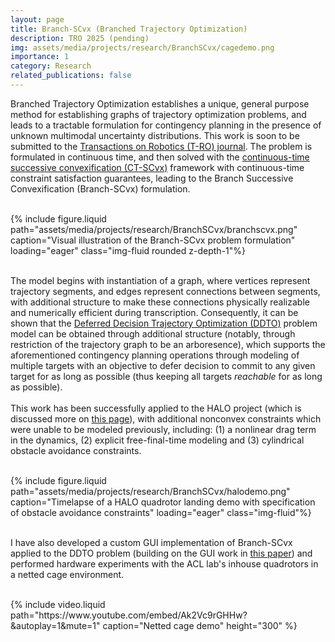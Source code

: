 ```yaml
---
layout: page
title: Branch-SCvx (Branched Trajectory Optimization)
description: TRO 2025 (pending)
img: assets/media/projects/research/BranchSCvx/cagedemo.png
importance: 1
category: Research
related_publications: false
---
```


Branched Trajectory Optimization establishes a unique, general purpose method for establishing graphs of trajectory optimization problems, and leads to a tractable formulation for contingency planning in the presence of unknown multimodal uncertainty distributions. This work is soon to be submitted to the [Transactions on Robotics (T-RO) journal](https://www.ieee-ras.org/publications/t-ro). The problem is formulated in continuous time, and then solved with the [continuous-time successive convexification (CT-SCvx)](https://arxiv.org/abs/2404.16826) framework with continuous-time constraint satisfaction guarantees, leading to the Branch Successive Convexification (Branch-SCvx) formulation.

<div class="row">
    <div class="col-md mt-3 mt-md-0">&nbsp;</div> <!-- empty space -->
    <div class="col-md-9 mt-3 mt-md-0">
        {% include figure.liquid 
            path="assets/media/projects/research/BranchSCvx/branchscvx.png"
            caption="Visual illustration of the Branch-SCvx problem formulation"
            loading="eager" class="img-fluid rounded z-depth-1"%}
    </div>
    <div class="col-md mt-3 mt-md-0">&nbsp;</div> <!-- empty space -->
</div>

The model begins with instantiation of a graph, where vertices represent trajectory segments, and edges represent connections between segments, with additional structure to make these connections physically realizable and numerically efficient during transcription. Consequently, it can be shown that the [Deferred Decision Trajectory Optimization (DDTO)](https://arc.aiaa.org/doi/abs/10.2514/6.2022-1583) problem model can be obtained through additional structure (notably, through restriction of the trajectory graph to be an arboresence), which supports the aforementioned contingency planning operations through modeling of multiple targets with an objective to defer decision to commit to any given target for as long as possible (thus keeping all targets *reachable* for as long as possible).
<br/><br/>
This work has been successfully applied to the HALO project (which is discussed more on [this page](https://bucknercsamuel.github.io/projects/HALO/)), with additional nonconvex constraints which were unable to be modeled previously, including: (1) a nonlinear drag term in the dynamics, (2) explicit free-final-time modeling and (3) cylindrical obstacle avoidance constraints.

<div class="row">
    <div class="col-md mt-3 mt-md-0">&nbsp;</div> <!-- empty space -->
    <div class="col-md-9 mt-3 mt-md-0">
        {% include figure.liquid 
            path="assets/media/projects/research/BranchSCvx/halodemo.png"
            caption="Timelapse of a HALO quadrotor landing demo with specification of obstacle avoidance constraints"
            loading="eager" class="img-fluid"%}
    </div>
    <div class="col-md mt-3 mt-md-0">&nbsp;</div> <!-- empty space -->
</div>

I have also developed a custom GUI implementation of Branch-SCvx applied to the DDTO problem (building on the GUI work in [this paper](https://www.researchgate.net/publication/362626122_Visual_Modeling_System_for_Optimization-Based_Real-Time_Trajectory_Planning_for_Autonomous_Aerial_Drones)) and performed hardware experiments with the ACL lab's inhouse quadrotors in a netted cage environment.

<div class="row">
    <div class="col-md mt-3 mt-md-0">&nbsp;</div> <!-- empty space -->
    <div class="col-md-9 mt-3 mt-md-0">
        {% include video.liquid 
            path="https://www.youtube.com/embed/Ak2Vc9rGHHw?&autoplay=1&mute=1" 
            caption="Netted cage demo" 
            height="300" %}
    </div>
    <div class="col-md mt-3 mt-md-0">&nbsp;</div> <!-- empty space -->
</div>